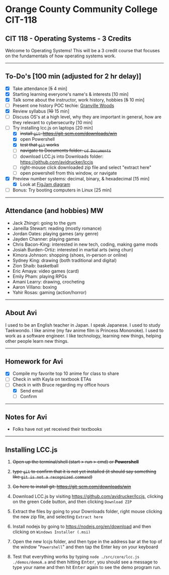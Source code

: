 # Orange County Community College CIT-118

## CIT 118 - Operating Systems - 3 Credits

Welcome to Operating Systems! This will be a 3 credit course that focuses on the fundamentals of how operating systems work.

---

## To-Do's [100 min (adjusted for 2 hr delay)]

- [x] Take attendance [~~5~~ 4 min] 
- [x] Starting learning everyone's name's & interests [10 min]
- [x] Talk some about the instructor, work history, hobbies [~~5~~ 10 min]
- [ ] Present one history POC techie: [Granville Woods](https://en.wikipedia.org/wiki/Granville_Woods)
- [x] Review syllabus [~~10~~ 15 min]
- [ ] Discuss OS's at a high level, why they are important in general, how are they relevant to cybersecurity [10 min]
- [ ] Try installing lcc.js on laptops [20 min]
  - [x] ~~install `git`: https://git-scm.com/downloads/win~~
  - [x] open Powershell
  - [x] ~~test that `git` works~~
  - [ ] ~~navigate to Documents folder: `cd Documents`~~
  - [ ] download LCC.js into Downloads folder: https://github.com/avidrucker/lccjs
  - [ ] right-mouse click downloaded zip file and select "extract here"
  - [ ] open powershell from this window, or navigate
- [x] Preview number systems: decimal, binary, & hexadecimal [15 min]
  - [x] Look at [FigJam diagram](https://www.figma.com/board/AvrjZWL4y0wPxpgiHOnpRX/Operating-Systems-S2025?node-id=0-1&p=f&t=21Jzk8TTrhjTW3p0-0)
- [ ] Bonus: Try booting computers in Linux [25 min]

---

## Attendance (and hobbies) MW

- Jack Zhingri: going to the gym
- Janeilla Stewart: reading (mostly romance)
- Jordan Oates: playing games (any genre)
- Jayden Channer: playing games
- Chris Bacon-King: interested in new tech, coding, making game mods
- Josiah Burden-Ortiz: interested in martial arts (wing chun)
- Kimora Johnson: shopping (shoes, in-person or online)
- Sydney King: drawing (both traditional and digital)
- Zion Shaib: basketball
- Eric Amaya: video games (card)
- Emily Pham: playing RPGs
- Amani Learry: drawing, crocheting
- Aaron Villano: boxing 
- Yahir Rosas: gaming (action/horror)

---

## About Avi

I used to be an English teacher in Japan. I speak Japanese. I used to study Taekwondo. I like anime (my fav anime film is Princess Mononoke). I used to work as a software engineer. I like technology, learning new things, helping other people learn new things.

---

## Homework for Avi

- [x] Compile my favorite top 10 anime for class to share
- [ ] Check in with Kayla on textbook ETAs
- [ ] Check in with Bruce regarding my office hours
  - [x] Send email
  - [ ] Confirm

---

## Notes for Avi

- Folks have not yet received their textbooks

---

## Installing LCC.js

1. ~~Open up the terminal/shell ~~(start > run > cmd) or~~ **Powershell**~~

2. ~~type `git` to confirm that it is not yet installed (it should say something like `git is not a recognized command`)~~

3. ~~Go here to install git: https://git-scm.com/downloads/win~~

4. Download LCC.js by visiting https://github.com/avidrucker/lccjs, clicking on the green <kbd>Code</kbd> button, and then clicking `Download ZIP`

5. Extract the files by going to your Downloads folder, right mouse clicking the new zip file, and selecting `Extract here`

6. Install nodejs by going to https://nodejs.org/en/download and then clicking on `Windows Installer (.msi)`

7. Open the new lccjs folder, and then type in the address bar at the top of the window "`Powershell`" and then tap the Enter key on your keyboard

8. Test that everything works by typing `node ./src/core/lcc.js ./demos/demoA.a` and then hitting <kbd>Enter</kbd>, you should see a message to type your name and then hit <kbd>Enter</kbd> again to see the demo program run.